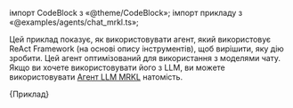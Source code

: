 
імпорт CodeBlock з «@theme/CodeBlock»; імпорт прикладу з «@examples/agents/chat_mrkl.ts»;

Цей приклад показує, як використовувати агент, який використовує ReAct Framework (на основі опису інструментів), щоб вирішити, яку дію зробити. Цей агент оптимізований для використання з моделями чату. Якщо ви хочете використовувати його з LLM, ви можете використовувати [Агент LLM MRKL](./llm_mrkl) натомість.

<CodeBlock language="typescript">{Приклад}</CodeBlock>
